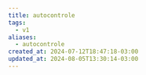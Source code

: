 ```yaml
---
title: autocontrole
tags:
  - v1
aliases:
  - autocontrole
created_at: 2024-07-12T18:47:18-03:00
updated_at: 2024-08-05T13:30:14-03:00
---
```


